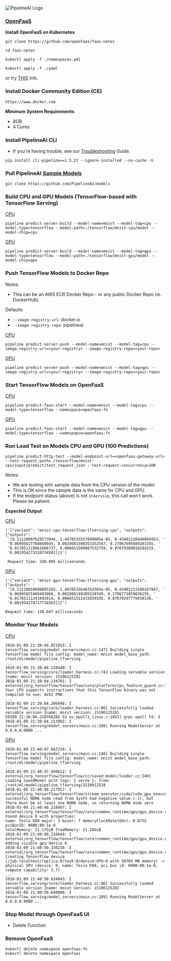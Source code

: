 ![PipelineAI Logo](http://pipeline.ai/assets/img/logo/pipelineai-split-black-258x62.png) 

### [OpenFaaS](https://github.com/openfaas/faas)

**Install OpenFaaS on Kubernetes**
```
git clone https://github.com/openfaas/faas-netes
```
```
cd faas-netes
```
```
kubectl apply -f ./namespaces.yml
```
```
kubectl apply -f ./yaml
```
or try [THIS](https://github.com/openfaas/faas/blob/master/guide/deployment_k8s.md#kubernetes) link.

### Install Docker Community Edition (CE)
```
https://www.docker.com
```
**Minimum System Requirements**
* 8GB
* 4 Cores

### Install PipelineAI CLI
* If you're having trouble, see our [Troubleshooting](/docs/troubleshooting) Guide.
```
pip install cli-pipeline==1.5.23 --ignore-installed --no-cache -U 
```

### Pull PipelineAI [Sample Models](https://github.com/PipelineAI/models)
```
git clone https://github.com/PipelineAI/models
```

### Build CPU and GPU Models (TensorFlow-based with TensorFlow Serving)
[CPU](https://github.com/PipelineAI/models/tree/master/tensorflow/mnist-cpu)
```
pipeline predict-server-build --model-name=mnist --model-tag=cpu --model-type=tensorflow --model-path=./tensorflow/mnist-cpu/model --model-chip=cpu
```

[GPU](https://github.com/PipelineAI/models/tree/master/tensorflow/mnist-gpu)
```
pipeline predict-server-build --model-name=mnist --model-tag=gpu --model-type=tensorflow --model-path=./tensorflow/mnist-gpu/model --model-chip=gpu
```

### Push TensorFlow Models to Docker Repo
Notes:  
* This can be an AWS ECR Docker Repo - or any public Docker Repo (ie. DockerHub).

Defaults
* `--image-registry-url`:  docker.io
* `--image-registry-repo`:  pipelineai

[CPU](https://github.com/PipelineAI/models/tree/master/tensorflow/mnist-cpu)
```
pipeline predict-server-push --model-name=mnist --model-tag=cpu --image-registry-url=<your-registry> --image-registry-repo=<your-repo>
```

[GPU](https://github.com/PipelineAI/models/tree/master/tensorflow/mnist-gpu)
```
pipeline predict-server-push --model-name=mnist --model-tag=gpu --image-registry-url=<your-registry> --image-registry-repo=<your-repo>
```

### Start TensorFlow Models on OpenFaaS

[CPU](https://github.com/PipelineAI/models/tree/master/tensorflow/mnist-cpu)
```
pipeline predict-faas-start --model-name=mnist --model-tag=cpu --model-type=tensorflow --namespace=openfaas-fn
```

[GPU](https://github.com/PipelineAI/models/tree/master/tensorflow/mnist-gpu)
```
pipeline predict-faas-start --model-name=mnist --model-tag=gpu --model-type=tensorflow --namespapce=openfaas-fn
```

### Run Load Test on Models CPU and GPU (100 Predictions)
```
pipeline predict-http-test --model-endpoint-url=<openfaas-gateway-url> --test-request-path=./tensorflow/mnist-cpu/input/predict/test_request.json --test-request-concurrency=100
```
Notes:
* We are testing with sample data from the CPU version of the model.  
* This is OK since the sample data is the same for CPU and GPU.
* If the endpoint status (above) is not `InService`, this call won't work.  Please be patient.

**Expected Output**

[CPU](https://github.com/PipelineAI/models/tree/master/tensorflow/mnist-cpu)
```
('{"variant": "mnist-cpu-tensorflow-tfserving-cpu", "outputs":{"outputs": '
 '[0.11128007620573044, 1.4478533557849005e-05, 0.43401220440864563, '
 '0.06995827704668045, 0.0028081508353352547, 0.27867695689201355, '
 '0.017851119861006737, 0.006651509087532759, 0.07679300010204315, '
 '0.001954273320734501]}}')
 
 Request time: 240.805 milliseconds
 ```
 
[GPU](https://github.com/PipelineAI/models/tree/master/tensorflow/mnist-gpu)
```
('{"variant": "mnist-gpu-tensorflow-tfserving-gpu", "outputs":{"outputs": '
 '[0.11128010600805283, 1.4478532648354303e-05, 0.43401211500167847, '
 '0.06995825469493866, 0.002808149205520749, 0.2786771059036255, '
 '0.01785111241042614, 0.006651511415839195, 0.07679297775030136, '
 '0.001954274717718363]}}')

Request time: 158.047 milliseconds
```

### Monitor Your Models

[CPU](https://github.com/PipelineAI/models/tree/master/tensorflow/mnist-cpu)
```
2018-01-09 21:38:04.021915: I tensorflow_serving/model_servers/main.cc:147] Building single TensorFlow model file config: model_name: mnist model_base_path: /root/ml/model/pipeline_tfserving
...
2018-01-09 21:38:04.128440: I tensorflow_serving/core/loader_harness.cc:74] Loading servable version {name: mnist version: 1510612528}
2018-01-09 21:38:04.134781: I external/org_tensorflow/tensorflow/core/platform/cpu_feature_guard.cc:137] Your CPU supports instructions that this TensorFlow binary was not compiled to use: AVX2 FMA
...
2018-01-09 21:38:04.206946: I tensorflow_serving/core/loader_harness.cc:86] Successfully loaded servable version {name: mnist version: 1510612528}
E0109 21:38:04.210768165 53 ev_epoll1_linux.c:1051] grpc epoll fd: 5
2018-01-09 21:38:04.213992: I tensorflow_serving/model_servers/main.cc:288] Running ModelServer at 0.0.0.0:9000 ...
```

[GPU](https://github.com/PipelineAI/models/tree/master/tensorflow/mnist-gpu)
```
2018-01-09 21:40:47.842724: I tensorflow_serving/model_servers/main.cc:148] Building single TensorFlow model file config: model_name: mnist model_base_path: /root/ml/model/pipeline_tfserving
...
2018-01-09 21:40:47.949612: I external/org_tensorflow/tensorflow/cc/saved_model/loader.cc:240] Loading SavedModel with tags: { serve }; from: /root/ml/model/pipeline_tfserving/1510612528
2018-01-09 21:40:48.217917: I external/org_tensorflow/tensorflow/stream_executor/cuda/cuda_gpu_executor.cc:898] successful NUMA node read from SysFS had negative value (-1), but there must be at least one NUMA node, so returning NUMA node zero
2018-01-09 21:40:48.218607: I external/org_tensorflow/tensorflow/core/common_runtime/gpu/gpu_device.cc:1202] Found device 0 with properties: 
name: Tesla K80 major: 3 minor: 7 memoryClockRate(GHz): 0.8755
pciBusID: 0000:00:1e.0
totalMemory: 11.17GiB freeMemory: 11.10GiB
2018-01-09 21:40:48.218644: I external/org_tensorflow/tensorflow/core/common_runtime/gpu/gpu_device.cc:1296] Adding visible gpu device 0
2018-01-09 21:40:50.336216: I external/org_tensorflow/tensorflow/core/common_runtime/gpu/gpu_device.cc:983] Creating TensorFlow device (/job:localhost/replica:0/task:0/device:GPU:0 with 10765 MB memory) -> physical GPU (device: 0, name: Tesla K80, pci bus id: 0000:00:1e.0, compute capability: 3.7)
...
2018-01-09 21:40:50.634043: I tensorflow_serving/core/loader_harness.cc:86] Successfully loaded servable version {name: mnist version: 1510612528}
2018-01-09 21:40:50.640806: I tensorflow_serving/model_servers/main.cc:289] Running ModelServer at 0.0.0.0:9000 ...
```

### Stop Model through OpenFaaS UI
* Delete Function

### Remove OpenFaaS
```
kubectl delete namespace openfaas-fn
kubectl delete namespace openfaas
```

